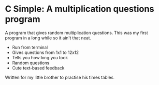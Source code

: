 # C Simple: A multiplication questions program

A program that gives random multiplication questions.
This was my first program in a long while so it ain't that neat.

- Run from terminal
- Gives questions from 1x1 to 12x12
- Tells you how long you took
- Random questions
- Cute text-based feedback

Written for my little brother to practise his times tables.
